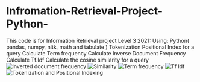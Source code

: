 # Infromation-Retrieval-Project-Python-
This code is for Information Retrieval project Level 3 2021:
Using: Python( pandas, numpy, nltk, math and tabulate )
Tokenization
Positional Index for a query
Calculate Term frequency
Calculate Inverse Document Frequency
Calculate Tf.Idf
Calculate the cosine similarity for a query
![Inverted document frequency](https://user-images.githubusercontent.com/66516413/147103278-060ffbbb-cca1-4c80-a81a-f6a9ea51b7cd.png)
![Similarity](https://user-images.githubusercontent.com/66516413/147103289-e537602d-9cbe-4897-a556-a2c1524679a8.png)
![Term frequency](https://user-images.githubusercontent.com/66516413/147103299-54cabab0-8864-40cc-bdb4-3472165b15bd.png)
![Tf Idf](https://user-images.githubusercontent.com/66516413/147103305-c1214470-6bc7-4a91-863a-db6bea506e3d.png)
![Tokenization and Positional Indexing](https://user-images.githubusercontent.com/66516413/147103311-f7ccb91b-9dc2-43f2-819f-553c27393dce.png)
